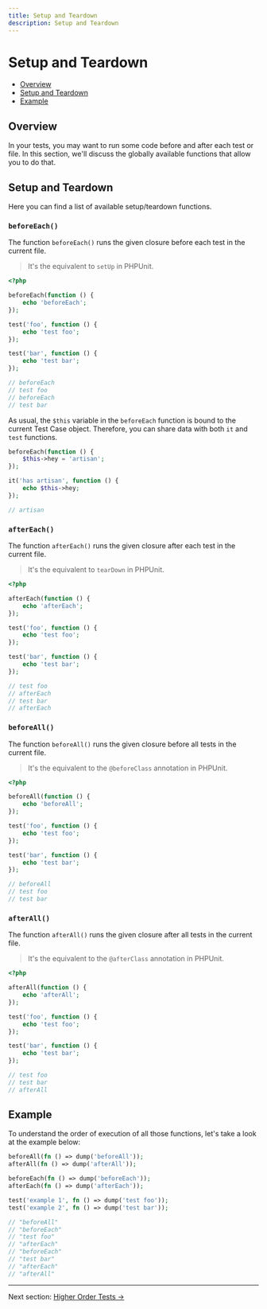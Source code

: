 ```yaml
---
title: Setup and Teardown
description: Setup and Teardown
---
```


# Setup and Teardown

- [Overview](#overview)
- [Setup and Teardown](#setup-and-teardown)
- [Example](#example)

<a name="overview"></a>
## Overview

In your tests, you may want to run some code before and after each test or
file. In this section, we'll discuss the globally available
functions that allow you to do that.

<a name="setup-and-teardown"></a>
## Setup and Teardown

Here you can find a list of available setup/teardown functions.

### `beforeEach()`

The function `beforeEach()` runs the given closure before each test
in the current file.

> It's the equivalent to `setUp` in PHPUnit.

```php
<?php

beforeEach(function () {
    echo 'beforeEach';
});

test('foo', function () {
    echo 'test foo';
});

test('bar', function () {
    echo 'test bar';
});

// beforeEach
// test foo
// beforeEach
// test bar
```

As usual, the `$this` variable in the `beforeEach` function
is bound to the current Test Case object. Therefore, you can share data
with both `it` and `test` functions.

```php
beforeEach(function () {
    $this->hey = 'artisan';
});

it('has artisan', function () {
    echo $this->hey;
});

// artisan
```

### `afterEach()`

The function `afterEach()` runs the given closure after each test
in the current file.

> It's the equivalent to `tearDown` in PHPUnit.

```php
<?php

afterEach(function () {
    echo 'afterEach';
});

test('foo', function () {
    echo 'test foo';
});

test('bar', function () {
    echo 'test bar';
});

// test foo
// afterEach
// test bar
// afterEach
```

### `beforeAll()`

The function `beforeAll()` runs the given closure before
all tests in the current file.

> It's the equivalent to the `@beforeClass` annotation in PHPUnit.

```php
<?php

beforeAll(function () {
    echo 'beforeAll';
});

test('foo', function () {
    echo 'test foo';
});

test('bar', function () {
    echo 'test bar';
});

// beforeAll
// test foo
// test bar
```

### `afterAll()`

The function `afterAll()` runs the given closure after
all tests in the current file.

 > It's the equivalent to the `@afterClass` annotation in PHPUnit.

```php
<?php

afterAll(function () {
    echo 'afterAll';
});

test('foo', function () {
    echo 'test foo';
});

test('bar', function () {
    echo 'test bar';
});

// test foo
// test bar
// afterAll
```

<a name="example"></a>
## Example

To understand the order of execution of all those
functions, let's take a look at the example below:

```php
beforeAll(fn () => dump('beforeAll'));
afterAll(fn () => dump('afterAll'));

beforeEach(fn () => dump('beforeEach'));
afterEach(fn () => dump('afterEach'));

test('example 1', fn () => dump('test foo'));
test('example 2', fn () => dump('test bar'));

// "beforeAll"
// "beforeEach"
// "test foo"
// "afterEach"
// "beforeEach"
// "test bar"
// "afterEach"
// "afterAll"
```

---

Next section: [Higher Order Tests →](/docs/higher-order-tests)
